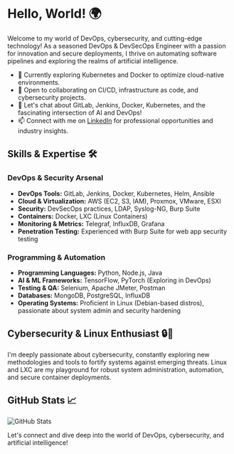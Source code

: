 <!--
**Resinder/Resinder** is a ✨ _special_ ✨ repository because its `README.md` (this file) appears on your GitHub profile.

Here are some ideas to get you started:

## Hi there 👋

- 🔭 I’m currently working on ...
- 🌱 I’m currently learning ...
- 👯 I’m looking to collaborate on ...
- 🤔 I’m looking for help with ...
- 💬 Ask me about ...
- 📫 How to reach me: ...
- 😄 Pronouns: ...
- ⚡ Fun fact: ...
-->

# Hello, World! 🌍

Welcome to my world of DevOps, cybersecurity, and cutting-edge technology! As a seasoned DevOps & DevSecOps Engineer with a passion for innovation and secure deployments, I thrive on automating software pipelines and exploring the realms of artificial intelligence.

- 🌱 Currently exploring Kubernetes and Docker to optimize cloud-native environments.
- 👯 Open to collaborating on CI/CD, infrastructure as code, and cybersecurity projects.
- 💬 Let's chat about GitLab, Jenkins, Docker, Kubernetes, and the fascinating intersection of AI and DevOps!
- 📫 Connect with me on [LinkedIn](https://www.linkedin.com/in/utkans) for professional opportunities and industry insights.

## Skills & Expertise 🛠️

### DevOps & Security Arsenal

- **DevOps Tools:** GitLab, Jenkins, Docker, Kubernetes, Helm, Ansible
- **Cloud & Virtualization:** AWS (EC2, S3, IAM), Proxmox, VMware, ESXI
- **Security:** DevSecOps practices, LDAP, Syslog-NG, Burp Suite
- **Containers:** Docker, LXC (Linux Containers)
- **Monitoring & Metrics:** Telegraf, InfluxDB, Grafana
- **Penetration Testing:** Experienced with Burp Suite for web app security testing

### Programming & Automation

- **Programming Languages:** Python, Node.js, Java
- **AI & ML Frameworks:** TensorFlow, PyTorch (Exploring in DevOps)
- **Testing & QA:** Selenium, Apache JMeter, Postman
- **Databases:** MongoDB, PostgreSQL, InfluxDB
- **Operating Systems:** Proficient in Linux (Debian-based distros), passionate about system admin and security hardening

## Cybersecurity & Linux Enthusiast 🔒🐧

I'm deeply passionate about cybersecurity, constantly exploring new methodologies and tools to fortify systems against emerging threats. Linux and LXC are my playground for robust system administration, automation, and secure container deployments.

## GitHub Stats 📈

![GitHub Stats](https://github-readme-stats.vercel.app/api?username=resinder&show_icons=true&theme=dark)

Let's connect and dive deep into the world of DevOps, cybersecurity, and artificial intelligence!
